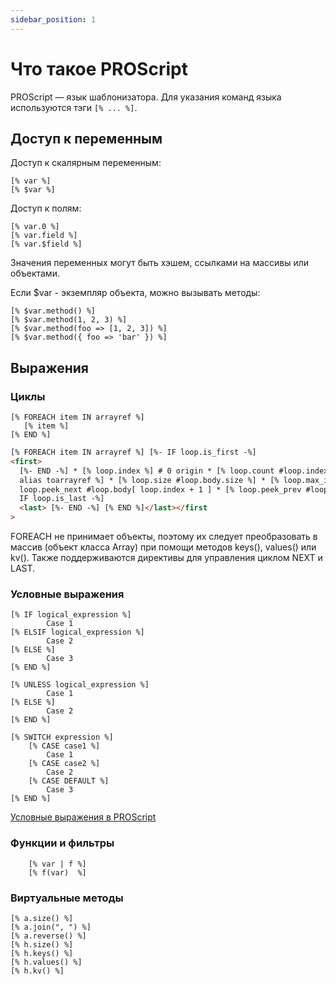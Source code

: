 ```yaml
---
sidebar_position: 1
---
```


# Что такое PROScript

PROScript — язык шаблонизатора. Для указания команд языка используются тэги `[% ... %]`.

## Доступ к переменным

Доступ к скалярным переменным:

```
[% var %]
[% $var %]
```

Доступ к полям:

```
[% var.0 %]
[% var.field %]
[% var.$field %]
```

Значения переменных могут быть хэшем, ссылками на массивы или объектами.

Если $var - экземпляр объекта, можно вызывать методы:

```
[% $var.method() %]
[% $var.method(1, 2, 3) %]
[% $var.method(foo => [1, 2, 3]) %]
[% $var.method({ foo => 'bar' }) %]
```

## Выражения

### Циклы

```
[% FOREACH item IN arrayref %]
   [% item %]
[% END %]
```

```html
[% FOREACH item IN arrayref %] [%- IF loop.is_first -%]
<first>
  [%- END -%] * [% loop.index %] # 0 origin * [% loop.count #loop.index + 1 %] * [% loop.body #
  alias toarrayref %] * [% loop.size #loop.body.size %] * [% loop.max_index # loop.size- 1 %] * [%
  loop.peek_next #loop.body[ loop.index + 1 ] * [% loop.peek_prev #loop.body[ loop.index - 1 ] [%-
  IF loop.is_last -%]
  <last> [%- END -%] [% END %]</last></first
>
```

FOREACH не принимает объекты, поэтому их следует преобразовать в массив (объект класса Array) при помощи методов keys(), values() или kv(). Также поддерживаются директивы для управления циклом NEXT и LAST.

### Условные выражения

```
[% IF logical_expression %]
        Case 1
[% ELSIF logical_expression %]
        Case 2
[% ELSE %]
        Case 3
[% END %]
```

```
[% UNLESS logical_expression %]
        Case 1
[% ELSE %]
        Case 2
[% END %]
```

```
[% SWITCH expression %]
    [% CASE case1 %]
        Case 1
    [% CASE case2 %]
        Case 2
    [% CASE DEFAULT %]
        Case 3
[% END %]
```

[Условные выражения в PROScript](https://docs.sendsay.ru/proscript/conditionals)

### Функции и фильтры

```
    [% var | f %]
    [% f(var)  %]
```

### Виртуальные методы

```
[% a.size() %]
[% a.join(", ") %]
[% a.reverse() %]
[% h.size() %]
[% h.keys() %]
[% h.values() %]
[% h.kv() %]
```
